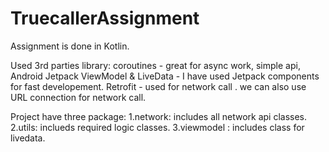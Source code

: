 # TruecallerAssignment
Assignment is done in Kotlin.

Used 3rd parties library:
coroutines - great for async work, simple api,
Android Jetpack ViewModel & LiveData - I have used Jetpack components for fast developement.
Retrofit - used for network call . we can also use URL connection for network call.


Project have three package:
1.network: includes all network api classes.
2.utils: inclueds required logic classes.
3.viewmodel : includes class for livedata.
